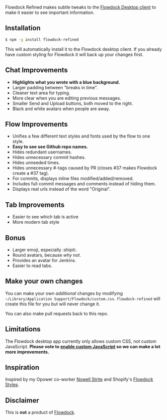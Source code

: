 Flowdock Refined makes subtle tweaks to the [Flowdock Desktop client](https://www.flowdock.com/download) to make it easier to see important information.

## Installation

```bash
$ npm -g install flowdock-refined
```

This will automatically install it to the Flowdock desktop client. If you already have custom styling for Flowdock it will back up your changes first.

## Chat Improvements

* __Highlights what you wrote with a blue background.__
* Larger padding between "breaks in time".
* Cleaner text area for typing.
* More clear when you are editing previous messages.
* Smaller Send and Upload buttons, both moved to the right.
* Black and white avatars when people are away.

## Flow Improvements

* Unifies a few different text styles and fonts used by the flow to one style.
* __Easy to see see Github repo names.__
* Hides redundant usernames.
* Hides unnecessary commit hashes.
* Hides unneeded times.
* Hides unnecessary #-tags caused by PR (closes #37 makes Flowdock create a #37 tag).
* For commits, displays inline files modified/added/removed.
* Includes full commit messages and comments instead of hiding them.
* Displays real urls instead of the word "Original".

## Tab Improvements

* Easier to see which tab is active
* More modern tab style

## Bonus
* Larger emoji, especially :shipit:.
* Round avatars, because _why not_.
* Provides an avatar for Jenkins.
* Easier to read tabs.

## Make your own changes

You can make your own _additional_ changes by modifying `~/Library/Application Support/Flowdock/custom.css`.
`flowdock-refined` will create this file for you but will never change it.

You can also make pull requests back to this repo.

## Limitations

The Flowdock desktop app currently only allows custom CSS, not custom JavaScript.
**Please vote to [enable custom JavaScript](http://flowdock.uservoice.com/forums/36827-general/suggestions/5519689-userscript-or-plugin-capability-in-desktop-client)
so we can make a lot more improvements.**

## Inspiration

Inspired by my Opower co-worker [Nowell Strite](https://github.com/nowells) and
Shopify's [Flowdock Styles](https://github.com/Shopify/flowdock_styles).

## Disclaimer

This is **not** a product of [Flowdock](http://www.flowdock.com).